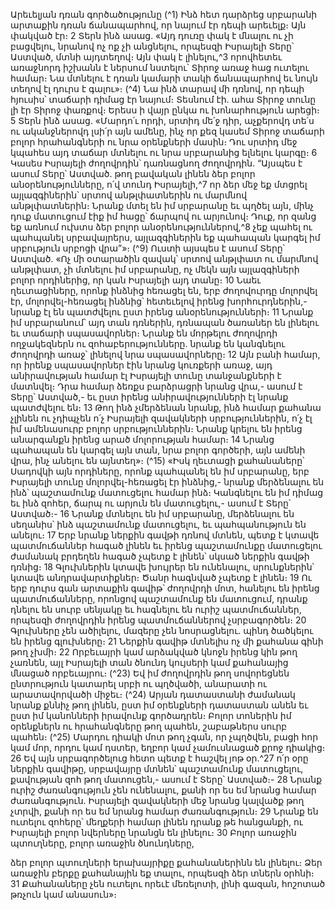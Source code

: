 
Արեւելյան դռան գործածությունը
(^1) Ինձ հետ դարձրեց սրբարանի արտաքին դռան ճանապարհով, որ նայում էր դեպի արեւելք։ Այն փակված էր։ 2 Տերն
ինձ ասաց. «Այդ դուռը փակ է մնալու ու չի բացվելու, նրանով ոչ ոք չի անցնելու, որպեսզի Իսրայելի Տերը՝ Աստված,
մտնի այդտեղով։ Այն փակ է լինելու,^3 որովհետեւ առաջնորդ իշխանն է ներսում նստելու՝ Տիրոջ առաջ հաց ուտելու
համար։ Նա մտնելու է դռան կամարի տակի ճանապարհով եւ նույն տեղով էլ դուրս է գալու»։
(^4) Նա ինձ տարավ մի դռնով, որ դեպի հյուսիս՝ տաճարի դիմաց էր նայում։ Տեսնում էի. ահա Տիրոջ տունը լի էր Տիրոջ
փառքով։ Երեսս ի վայր ընկա ու խոնարհություն արեցի։ 5 Տերն ինձ ասաց. «Մարդո՛ւ որդի, սրտիդ մե՛ջ դիր, աչքերովդ
տե՛ս ու ականջներովդ լսի՛ր այն ամենը, ինչ որ քեզ կասեմ Տիրոջ տաճարի բոլոր հրահանգների ու նրա օրենքների
մասին։ Դու սրտիդ մեջ կպահես այդ տաճար մտնելու ու նրա սրբարանից ելնելու կարգը։ 6 Կասես Իսրայելի ժողովրդին՝
դառնացնող ժողովրդին. “Այսպես է ասում Տերը՝ Աստված. թող բավական լինեն ձեր բոլոր անօրենությունները, ո՛վ
տունդ Իսրայելի,^7 որ ձեր մեջ եք մտցրել այլազգիներին՝ սրտով անթլփատներին ու մարմնով անթլփատներին։ Նրանք
մտել են իմ սրբարանը եւ պղծել այն, մինչ դուք մատուցում էիք իմ հացը՝ ճարպով ու արյունով։ Դուք, որ զանց եք առնում
ուխտս ձեր բոլոր անօրենություններով,^8 չեք պահել ու պահպանել սրբավայրերս, այլազգիներին եք պահապան կարգել
իմ սրբություն սրբոցի վրա”»։
(^9) Ուստի այսպես է ասում Տերը՝ Աստված. «Ոչ մի օտարածին զավակ՝ սրտով անթլփատ ու մարմնով անթլփատ, չի
մտնելու իմ սրբարանը, ոչ մեկն այն այլազգիների բոլոր որդիներից, որ կան Իսրայելի այդ տանը։ 10 Նաեւ ղեւտացիները,
որոնք ինձնից հեռացել են, երբ ժողովուրդը մոլորվել էր, մոլորվել-հեռացել ինձնից՝ հետեւելով իրենց խորհուրդներին,-
նրանք էլ են պատժվելու ըստ իրենց անօրենությունների։ 11 Նրանք իմ սրբարանում՝ այդ տան դռներին, դռնապան
ծառաներ են լինելու եւ տաճարի սպասավորներ։ Նրանք են մորթելու ժողովրդի ողջակեզներն ու զոհաբերությունները.
նրանք են կանգնելու ժողովրդի առաջ՝ լինելով նրա սպասավորները։ 12 Այն բանի համար, որ իրենք սպասավորներ էին
նրանց կուռքերի առաջ, այդ անիրավության համար էլ Իսրայելի տունը տանջանքների է մատնվել։ Դրա համար ձեռքս
բարձրացրի նրանց վրա,- ասում է Տերը՝ Աստված,- եւ ըստ իրենց անիրավությունների էլ նրանք պատժվելու են։ 13 Թող
ինձ չմերձենան նրանք, ինձ համար քահանա չլինեն ու չդիպչեն ո՛չ Իսրայելի զավակների սրբություններին, ո՛չ էլ իմ
ամենասուրբ բոլոր սրբություններին։ Նրանք կրելու են իրենց անարգանքն իրենց արած մոլորության համար։ 14 Նրանց
պահապան են կարգել այն տան, նրա բոլոր գործերի, այն ամենի վրա, ինչ անելու են այնտեղ»։
(^15) «Իսկ ղեւտացի քահանաները՝ Սադովկի այն որդիները, որոնք պահպանել են իմ սրբարանը, երբ Իսրայելի տունը
մոլորվել-հեռացել էր ինձնից,- նրանք մերձենալու են ինձ՝ պաշտամունք մատուցելու համար ինձ։ Կանգնելու են իմ
դիմաց եւ ինձ զոհեր, ճարպ ու արյուն են մատուցելու,- ասում է Տերը՝ Աստված։- 16 Նրանք մտնելու են իմ սրբարանը,
մերձենալու են սեղանիս՝ ինձ պաշտամունք մատուցելու, եւ պահպանություն են անելու։ 17 Երբ նրանք ներքին գավթի
դռնով մտնեն, պետք է կտավե պատմուճաններ հագած լինեն եւ իրենց պաշտամունքը մատուցելու ժամանակ բրդեղեն
հագած չպետք է լինեն՝ սկսած ներքին գավթի դռնից։ 18 Գլուխներին կտավե խույրեր են ունենալու, սրունքներին՝ կտավե
անդրավարտիքներ։ Ծանր հագնված չպետք է լինեն։ 19 Ու երբ դուրս գան արտաքին գավիթ՝ ժողովրդի մոտ, հանելու են
իրենց պատմուճանները, որոնցով պաշտամունք են մատուցում, դրանք դնելու են սուրբ սենյակը եւ հագնելու են ուրիշ
պատմուճաններ, որպեսզի ժողովրդին իրենց պատմուճաններով չսրբագործեն։ 20 Գլուխները չեն ածիլելու, մազերը չեն
նոսրացնելու. պինդ ծածկելու են իրենց գլուխները։ 21 Ներքին գավիթ մտնելիս ոչ մի քահանա գինի թող չխմի։ 22 Որբեւայրի
կամ արձակված կնոջն իրենց կին թող չառնեն, այլ Իսրայելի տան ծնունդ կույսերի կամ քահանայից մնացած որբեւայրու։
(^23) Եվ իմ ժողովրդին թող սովորեցնեն ընտրություն կատարել սրբի ու պղծվածի, անարատի ու արատավորվածի միջեւ։
(^24) Արյան դատաստանի ժամանակ նրանք քննիչ թող լինեն, ըստ իմ օրենքների դատաստան անեն եւ ըստ իմ կանոնների
իրավունք գործադրեն։ Բոլոր տոներին իմ օրենքներն ու հրահանգները թող պահեն, շաբաթներս սուրբ պահեն։
(^25) Մարդու դիակի մոտ թող չգան, որ չպղծվեն, բացի հոր կամ մոր, որդու կամ դստեր, եղբոր կամ չամուսնացած քրոջ
դիակից։ 26 Եվ այն սրբագործելուց հետո պետք է հաշվել յոթ օր.^27 ո՛ր օրը ներքին գավիթը, սրբավայրը մտնեն՝
պաշտամունք մատուցելու, քավության զոհ թող մատուցեն,- ասում է Տերը՝ Աստված։- 28 Նրանք ուրիշ ժառանգություն
չեն ունենալու, քանի որ ես եմ նրանց համար ժառանգություն. Իսրայելի զավակների մեջ նրանց կալվածք թող չտրվի,
քանի որ ես եմ նրանց համար ժառանգություն։ 29 Նրանք են ուտելու զոհերը՝ մեղքերի համար լինեն դրանք թե
հանցանքի, ու Իսրայելի բոլոր նվերները նրանցն են լինելու։ 30 Բոլոր առաջին պտուղները, բոլոր առաջին ծնունդները,


ձեր բոլոր պտուղների երախայրիքը քահանաներինն են լինելու։ Ձեր առաջին բերքը քահանային եք տալու, որպեսզի
ձեր տներն օրհնի։ 31 Քահանաները չեն ուտելու որեւէ մեռելոտի, լինի գազան, հոշոտած թռչուն կամ անասուն»։
